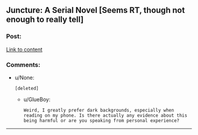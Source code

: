 ## Juncture: A Serial Novel [Seems RT, though not enough to really tell]

### Post:

[Link to content](http://junctureserial.blogspot.com/2015/08/juncture-11.html)

### Comments:

- u/None:
  ```
  [deleted]
  ```

  - u/GlueBoy:
    ```
    Weird, I greatly prefer dark backgrounds, especially when reading on my phone. Is there actually any evidence about this being harmful or are you speaking from personal experience?
    ```

---

